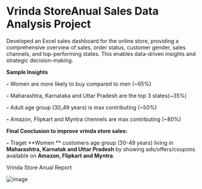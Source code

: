 # Vrinda StoreAnual Sales Data Analysis Project
Developed an Excel sales dashboard for the online store, providing a comprehensive overview of sales, order status, customer gender, sales channels, and top-performing states. This enables data-driven insights and strategic decision-making.


**Sample Insights**

**-** Women are more likely to buy compared to men (~65%)

**-** Maharashtra, Karnataka and Uttar Pradesh are the top 3 states(~35%)

**-** Adult age group (30_49 years) is max contributing (~50%)

**-** Amazon, Flipkart and Myntra chennels are max contributing (~80%)

**Final Conclusion to improve vrinda store sales:**

**-** Traget **Women ** customers age group (30-49 years) living in **Maharashtra, Karnatak and Uttar Pradesh** by showing ads/offers/coupons available on **Amazon, Flipkart and Myntra**.

Vrinda Store Anual Report																					
																					
																					
																					
																					
																					
																					
																					
																					
																					
																					
																					
																					
																					
																					
																					
																					
																					
																					
																					
																					
																					
																					
																					
																					
																					
																					
																					
																					
																					
																					
![image](https://github.com/user-attachments/assets/c888af71-ba9b-4865-9787-75ca60bb72c1)



